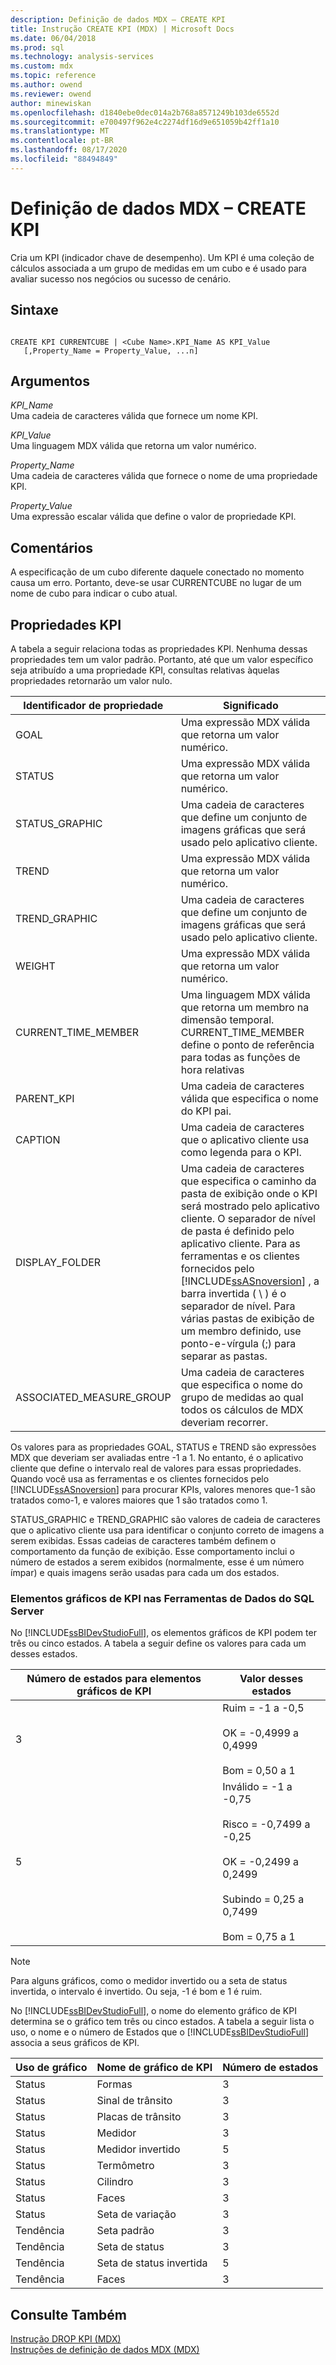 ```yaml
---
description: Definição de dados MDX – CREATE KPI
title: Instrução CREATE KPI (MDX) | Microsoft Docs
ms.date: 06/04/2018
ms.prod: sql
ms.technology: analysis-services
ms.custom: mdx
ms.topic: reference
ms.author: owend
ms.reviewer: owend
author: minewiskan
ms.openlocfilehash: d1840ebe0dec014a2b768a8571249b103de6552d
ms.sourcegitcommit: e700497f962e4c2274df16d9e651059b42ff1a10
ms.translationtype: MT
ms.contentlocale: pt-BR
ms.lasthandoff: 08/17/2020
ms.locfileid: "88494849"
---
```

# <a name="mdx-data-definition---create-kpi"></a>Definição de dados MDX – CREATE KPI


  Cria um KPI (indicador chave de desempenho). Um KPI é uma coleção de cálculos associada a um grupo de medidas em um cubo e é usado para avaliar sucesso nos negócios ou sucesso de cenário.  
  
## <a name="syntax"></a>Sintaxe  
  
```  
  
CREATE KPI CURRENTCUBE | <Cube Name>.KPI_Name AS KPI_Value  
   [,Property_Name = Property_Value, ...n]  
```  
  
## <a name="arguments"></a>Argumentos  
 *KPI_Name*  
 Uma cadeia de caracteres válida que fornece um nome KPI.  
  
 *KPI_Value*  
 Uma linguagem MDX válida que retorna um valor numérico.  
  
 *Property_Name*  
 Uma cadeia de caracteres válida que fornece o nome de uma propriedade KPI.  
  
 *Property_Value*  
 Uma expressão escalar válida que define o valor de propriedade KPI.  
  
## <a name="remarks"></a>Comentários  
 A especificação de um cubo diferente daquele conectado no momento causa um erro. Portanto, deve-se usar CURRENTCUBE no lugar de um nome de cubo para indicar o cubo atual.  
  
## <a name="kpi-properties"></a>Propriedades KPI  
 A tabela a seguir relaciona todas as propriedades KPI. Nenhuma dessas propriedades tem um valor padrão. Portanto, até que um valor específico seja atribuído a uma propriedade KPI, consultas relativas àquelas propriedades retornarão um valor nulo.  
  
|Identificador de propriedade|Significado|  
|-------------------------|-------------|  
|GOAL|Uma expressão MDX válida que retorna um valor numérico.|  
|STATUS|Uma expressão MDX válida que retorna um valor numérico.|  
|STATUS_GRAPHIC|Uma cadeia de caracteres que define um conjunto de imagens gráficas que será usado pelo aplicativo cliente.|  
|TREND|Uma expressão MDX válida que retorna um valor numérico.|  
|TREND_GRAPHIC|Uma cadeia de caracteres que define um conjunto de imagens gráficas que será usado pelo aplicativo cliente.|  
|WEIGHT|Uma expressão MDX válida que retorna um valor numérico.|  
|CURRENT_TIME_MEMBER|Uma linguagem MDX válida que retorna um membro na dimensão temporal. CURRENT_TIME_MEMBER define o ponto de referência para todas as funções de hora relativas|  
|PARENT_KPI|Uma cadeia de caracteres válida que especifica o nome do KPI pai.|  
|CAPTION|Uma cadeia de caracteres que o aplicativo cliente usa como legenda para o KPI.|  
|DISPLAY_FOLDER|Uma cadeia de caracteres que especifica o caminho da pasta de exibição onde o KPI será mostrado pelo aplicativo cliente. O separador de nível de pasta é definido pelo aplicativo cliente. Para as ferramentas e os clientes fornecidos pelo [!INCLUDE[ssASnoversion](../includes/ssasnoversion-md.md)] , a barra invertida ( \\ ) é o separador de nível. Para várias pastas de exibição de um membro definido, use ponto-e-vírgula (;) para separar as pastas.|  
|ASSOCIATED_MEASURE_GROUP|Uma cadeia de caracteres que especifica o nome do grupo de medidas ao qual todos os cálculos de MDX deveriam recorrer.|  
  
 Os valores para as propriedades GOAL, STATUS e TREND são expressões MDX que deveriam ser avaliadas entre -1 a 1. No entanto, é o aplicativo cliente que define o intervalo real de valores para essas propriedades. Quando você usa as ferramentas e os clientes fornecidos pelo [!INCLUDE[ssASnoversion](../includes/ssasnoversion-md.md)] para procurar KPIs, valores menores que-1 são tratados como-1, e valores maiores que 1 são tratados como 1.  
  
 STATUS_GRAPHIC e TREND_GRAPHIC são valores de cadeia de caracteres que o aplicativo cliente usa para identificar o conjunto correto de imagens a serem exibidas. Essas cadeias de caracteres também definem o comportamento da função de exibição. Esse comportamento inclui o número de estados a serem exibidos (normalmente, esse é um número ímpar) e quais imagens serão usadas para cada um dos estados.  
  
### <a name="kpi-graphics-in-sql-server-data-tools"></a>Elementos gráficos de KPI nas Ferramentas de Dados do SQL Server  
 No [!INCLUDE[ssBIDevStudioFull](../includes/ssbidevstudiofull-md.md)], os elementos gráficos de KPI podem ter três ou cinco estados. A tabela a seguir define os valores para cada um desses estados.  
  
|Número de estados para elementos gráficos de KPI|Valor desses estados|  
|--------------------------------------|---------------------------|  
|3|Ruim = -1 a -0,5<br /><br /> OK = -0,4999 a 0,4999<br /><br /> Bom = 0,50 a 1|  
|5|Inválido = -1 a -0,75<br /><br /> Risco = -0,7499 a -0,25<br /><br /> OK = -0,2499 a 0,2499<br /><br /> Subindo = 0,25 a 0,7499<br /><br /> Bom = 0,75 a 1|  
  
> [!NOTE]  
>  Para alguns gráficos, como o medidor invertido ou a seta de status invertida, o intervalo é invertido. Ou seja, -1 é bom e 1 é ruim.  
  
 No [!INCLUDE[ssBIDevStudioFull](../includes/ssbidevstudiofull-md.md)], o nome do elemento gráfico de KPI determina se o gráfico tem três ou cinco estados. A tabela a seguir lista o uso, o nome e o número de Estados que o [!INCLUDE[ssBIDevStudioFull](../includes/ssbidevstudiofull-md.md)] associa a seus gráficos de KPI.  
  
|Uso de gráfico|Nome de gráfico de KPI|Número de estados|  
|--------------------|-------------------------|----------------------|  
|Status|Formas|3|  
|Status|Sinal de trânsito|3|  
|Status|Placas de trânsito|3|  
|Status|Medidor|3|  
|Status|Medidor invertido|5|  
|Status|Termômetro|3|  
|Status|Cilindro|3|  
|Status|Faces|3|  
|Status|Seta de variação|3|  
|Tendência|Seta padrão|3|  
|Tendência|Seta de status|3|  
|Tendência|Seta de status invertida|5|  
|Tendência|Faces|3|  
  
## <a name="see-also"></a>Consulte Também  
 [Instrução DROP KPI &#40;MDX&#41;](../mdx/mdx-data-definition-drop-kpi.md)   
 [Instruções de definição de dados MDX &#40;MDX&#41;](../mdx/mdx-data-definition-statements-mdx.md)  
  
  
